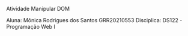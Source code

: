 Atividade Manipular DOM

Aluna: Mônica Rodrigues dos Santos
GRR20210553
Disciplica: DS122 - Programação Web I
